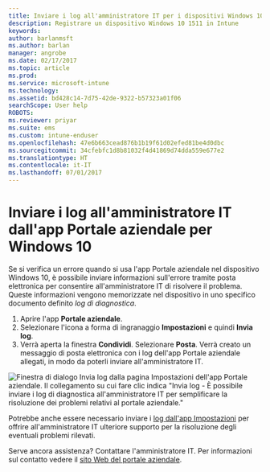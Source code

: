 ```yaml
---
title: Inviare i log all'amministratore IT per i dispositivi Windows 10 | Microsoft Docs
description: Registrare un dispositivo Windows 10 1511 in Intune
keywords: 
author: barlanmsft
ms.author: barlan
manager: angrobe
ms.date: 02/17/2017
ms.topic: article
ms.prod: 
ms.service: microsoft-intune
ms.technology: 
ms.assetid: bd428c14-7d75-42de-9322-b57323a01f06
searchScope: User help
ROBOTS: 
ms.reviewer: priyar
ms.suite: ems
ms.custom: intune-enduser
ms.openlocfilehash: 47e6b663cead876b1b19f61d02efed81be4d0dbc
ms.sourcegitcommit: 34cfebfc1d8b81032f4d41869d74dda559e677e2
ms.translationtype: HT
ms.contentlocale: it-IT
ms.lasthandoff: 07/01/2017
---
```

# <a name="send-logs-to-your-it-admin-from-the-company-portal-app-for-windows-10"></a>Inviare i log all'amministratore IT dall'app Portale aziendale per Windows 10

Se si verifica un errore quando si usa l'app Portale aziendale nel dispositivo Windows 10, è possibile inviare informazioni sull'errore tramite posta elettronica per consentire all'amministratore IT di risolvere il problema. Queste informazioni vengono memorizzate nel dispositivo in uno specifico documento definito _log di diagnostica_.

1.  Aprire l'app **Portale aziendale**.
2.  Selezionare l'icona a forma di ingranaggio **Impostazioni** e quindi **Invia log**.
3.  Verrà aperta la finestra **Condividi**. Selezionare **Posta**. Verrà creato un messaggio di posta elettronica con i log dell'app Portale aziendale allegati, in modo da poterli inviare all'amministratore IT.

  ![Finestra di dialogo Invia log dalla pagina Impostazioni dell'app Portale aziendale. Il collegamento su cui fare clic indica "Invia log - È possibile inviare i log di diagnostica all'amministratore IT per semplificare la risoluzione dei problemi relativi al portale aziendale."](./media/w10-share-logs.png)

Potrebbe anche essere necessario inviare i [log dall'app Impostazioni](send-logs-to-your-it-admin-settings-windows.md) per offrire all'amministratore IT ulteriore supporto per la risoluzione degli eventuali problemi rilevati. 

Serve ancora assistenza? Contattare l'amministratore IT. Per informazioni sul contatto vedere il [sito Web del portale aziendale](http://portal.manage.microsoft.com).
